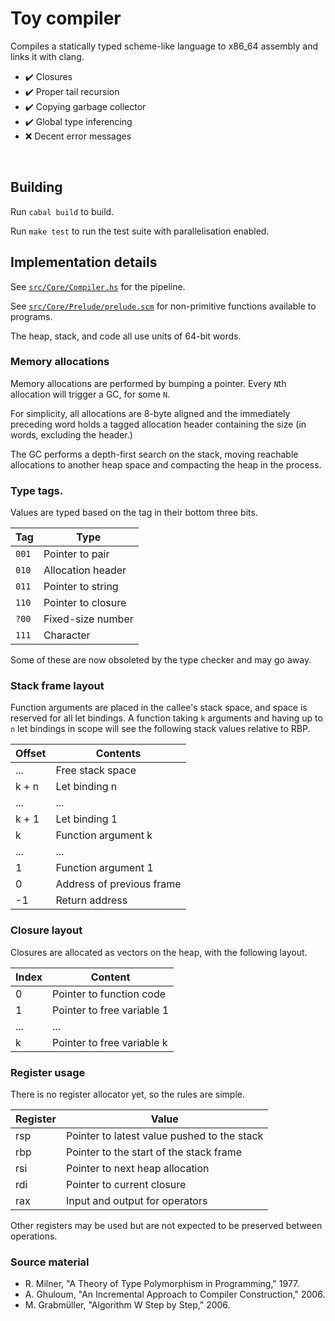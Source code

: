 # Toy compiler

Compiles a statically typed scheme-like language to x86_64 assembly and links it with clang.

- :heavy_check_mark: Closures
- :heavy_check_mark: Proper tail recursion
- :heavy_check_mark: Copying garbage collector
- :heavy_check_mark: Global type inferencing
- :x: Decent error messages

&nbsp;

## Building

Run `cabal build` to build.

Run `make test` to run the test suite with parallelisation enabled.

## Implementation details

See [`src/Core/Compiler.hs`](../main/src/Core/Compiler.hs) for the pipeline.

See [`src/Core/Prelude/prelude.scm`](../main/src/Core/Prelude/prelude.scm) for non-primitive functions available to programs.

The heap, stack, and code all use units of 64-bit words.

### Memory allocations

Memory allocations are performed by bumping a pointer. Every `N`th allocation will
trigger a GC, for some `N`.

For simplicity, all allocations are 8-byte aligned and the immediately preceding word
holds a tagged allocation header containing the size (in words, excluding the header.)

The GC performs a depth-first search on the stack, moving reachable allocations to another
heap space and compacting the heap in the process.

### Type tags.

Values are typed based on the tag in their bottom three bits.

| Tag   | Type               |
| ----- | -------------------|
| `001` | Pointer to pair    |
| `010` | Allocation header  | 
| `011` | Pointer to string  |
| `110` | Pointer to closure |
| `?00` | Fixed-size number  |
| `111` | Character          |

Some of these are now obsoleted by the type checker and may go away.

### Stack frame layout

Function arguments are placed in the callee's stack space, and space is reserved
for all let bindings. A function taking `k` arguments and having up to `n` let
bindings in scope will see the following stack values relative to RBP.

| Offset  | Contents                  |
| ------- | ------------------------- |
| ...     | Free stack space          |
| k + n   | Let binding n             |
| ...     | ...                       |
| k + 1   | Let binding 1             |
| k       | Function argument k       |
| ...     | ...                       |
| 1       | Function argument 1       |
| 0       | Address of previous frame |
| -1      | Return address            |


### Closure layout

Closures are allocated as vectors on the heap, with the following layout.

| Index | Content                    |
| ----- | -------------------------- |
| 0     | Pointer to function code   |
| 1     | Pointer to free variable 1 |
| ...   | ...                        |
| k     | Pointer to free variable k |

### Register usage

There is no register allocator yet, so the rules are simple.

| Register | Value |
|----------|-------|
| rsp      | Pointer to latest value pushed to the stack |
| rbp      | Pointer to the start of the stack frame |
| rsi      | Pointer to next heap allocation |
| rdi      | Pointer to current closure |
| rax      | Input and output for operators |

Other registers may be used but are not expected to be preserved between operations.

### Source material

- R. Milner, "A Theory of Type Polymorphism in Programming," 1977.
- A. Ghuloum, "An Incremental Approach to Compiler Construction," 2006.
- M. Grabmüller, "Algorithm W Step by Step," 2006.
